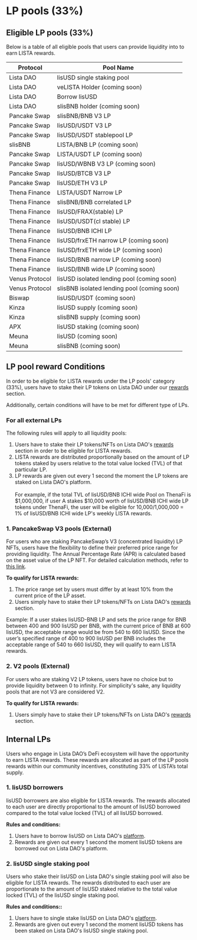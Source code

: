 # LP pools (33%)

## Eligible LP pools (33%)

Below is a table of all eligible pools that users can provide liquidity into to earn LISTA rewards.&#x20;

| **Protocol**   | **Pool Name**                               |
| -------------- | ------------------------------------------- |
| Lista DAO      | lisUSD single staking pool                  |
| Lista DAO      | veLISTA Holder (coming soon)                |
| Lista DAO      | Borrow lisUSD                               |
| Lista DAO      | slisBNB holder (coming soon)                |
| Pancake Swap   | slisBNB/BNB V3 LP                           |
| Pancake Swap   | lisUSD/USDT V3 LP                           |
| Pancake Swap   | lisUSD/USDT stablepool LP                   |
| slisBNB        | LISTA/BNB LP (coming soon)                  |
| Pancake Swap   | LISTA/USDT LP (coming soon)                 |
| Pancake Swap   | lisUSD/WBNB V3 LP (coming soon)             |
| Pancake Swap   | lisUSD/BTCB V3 LP                           |
| Pancake Swap   | lisUSD/ETH V3 LP                            |
| Thena Finance  | LISTA/USDT Narrow LP                        |
| Thena Finance  | slisBNB/BNB correlated LP                   |
| Thena Finance  | lisUSD/FRAX(stable) LP                      |
| Thena Finance  | lisUSD/USDT(cl stable) LP                   |
| Thena Finance  | lisUSD/BNB ICHI LP                          |
| Thena Finance  | lisUSD/frxETH narrow LP (coming soon)       |
| Thena Finance  | lisUSD/frxETH wide LP (coming soon)         |
| Thena Finance  | lisUSD/BNB narrow LP (coming soon)          |
| Thena Finance  | lisUSD/BNB wide LP (coming soon)            |
| Venus Protocol | lisUSD isolated lending pool (coming soon)  |
| Venus Protocol | slisBNB isolated lending pool (coming soon) |
| Biswap         | lisUSD/USDT (coming soon)                   |
| Kinza          | lisUSD supply (coming soon)                 |
| Kinza          | slisBNB supply (coming soon)                |
| APX            | lisUSD staking (coming soon)                |
| Meuna          | lisUSD (coming soon)                        |
| Meuna          | slisBNB (coming soon)                       |

## LP pool reward Conditions

In order to be eligible for LISTA rewards under the LP pools' category (33%), users have to stake their LP tokens on Lista DAO under our [rewards](https://lista.org/rewards) section.

Additionally, certain conditions will have to be met for different type of LPs.

### For all external LPs

The following rules will apply to all liquidity pools:

1. Users have to stake their LP tokens/NFTs on Lista DAO's [rewards](https://lista.org/rewards) section in order to be eligible for LISTA rewards.
2. LISTA rewards are distributed proportionally based on the amount of LP tokens staked by users relative to the total value locked (TVL) of that particular LP.
3. LP rewards are given out every 1 second the moment the LP tokens are staked on Lista DAO's platform.\
   \
   For example, if the total TVL of lisUSD/BNB ICHI wide Pool on ThenaFi is $1,000,000, if user A stakes $10,000 worth of lisUSD/BNB ICHI wide LP tokens under ThenaFi, the user will be eligible for 10,000/1,000,000 = 1% of lisUSD/BNB ICHI wide LP's weekly LISTA rewards.&#x20;

### 1. PancakeSwap V3 pools (External)

For users who are staking PancakeSwap’s V3 (concentrated liquidity) LP NFTs, users have the flexibility to define their preferred price range for providing liquidity. The Annual Percentage Rate (APR) is calculated based on the asset value of the LP NFT. For detailed calculation methods, refer to [this link](https://www.notion.so/2-4-LISTA-Emission-APR-a25606c2417643cfad09172f7112b267?pvs=21).

**To qualify for LISTA rewards:**

1. The price range set by users must differ by at least 10% from the current price of the LP asset.
2. Users simply have to stake their LP tokens/NFTs on Lista DAO's [rewards](https://lista.org/rewards) section.

Example: If a user stakes lisUSD-BNB LP and sets the price range for BNB between 400 and 900 lisUSD per BNB, with the current price of BNB at 600 lisUSD, the acceptable range would be from 540 to 660 lisUSD. Since the user’s specified range of 400 to 900 lisUSD per BNB includes the acceptable range of 540 to 660 lisUSD, they will qualify to earn LISTA rewards.

### 2. V2 pools (External)

For users who are staking V2 LP tokens, users have no choice but to provide liquidity between 0 to infinity. For simplicity's sake, any liquidity pools that are not V3 are considered V2.&#x20;

**To qualify for LISTA rewards:**

1. Users simply have to stake their LP tokens/NFTs on Lista DAO's [rewards](https://lista.org/rewards) section.

## Internal LPs

Users who engage in Lista DAO’s DeFi ecosystem will have the opportunity to earn LISTA rewards. These rewards are allocated as part of the LP pools rewards within our community incentives, constituting 33% of LISTA’s total supply.

### 1. lisUSD borrowers

lisUSD borrowers are also eligible for LISTA rewards. The rewards allocated to each user are directly proportional to the amount of lisUSD borrowed compared to the total value locked (TVL) of all lisUSD borrowed.

**Rules and conditions:**

1. Users have to borrow lisUSD on Lista DAO's [platform](https://lista.org/cdp/loans).
2. Rewards are given out every 1 second the moment lisUSD tokens are borrowed out on Lista DAO's platform.

### 2. lisUSD single staking pool

Users who stake their lisUSD on Lista DAO's single staking pool will also be eligible for LISTA rewards. The rewards distributed to each user are proportionate to the amount of lisUSD staked relative to the total value locked (TVL) of the lisUSD single staking pool.

**Rules and conditions::**

1. Users have to single stake lisUSD on Lista DAO's [platform](https://lista.org/cdp/earn).
2. Rewards are given out every 1 second the moment lisUSD tokens has been staked on Lista DAO's lisUSD single staking pool.
